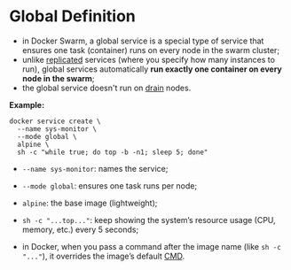 # Global Definition

- in Docker Swarm, a global service is a special type of service that ensures one task (container) runs on every node in the swarm cluster;
- unlike [replicated](../../replicated/definition/definition.md) services (where you specify how many instances to run), global services automatically **run exactly one container on every node in the swarm**;
- the global service doesn't run on [drain](../../../../common-command/node/availability/drain/drain.md) nodes.

**Example:**

```commandline
docker service create \
  --name sys-monitor \
  --mode global \
  alpine \
  sh -c "while true; do top -b -n1; sleep 5; done"
```

- `--name sys-monitor`: names the service;
- `--mode global`: ensures one task runs per node;
- `alpine`: the base image (lightweight);


- `sh -c "...top..."`: keep showing the system’s resource usage (CPU, memory, etc.) every 5 seconds;
- in Docker, when you pass a command after the image name (like `sh -c "..."`), it overrides the image’s default [CMD](../../../../../../dockerfile/common-command/cmd/cmd.md).
